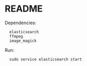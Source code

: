 # README

Dependencies:
```
  elasticsearch
  ffmpeg
  image_magick
```

Run:
```
  sudo service elasticsearch start
```
